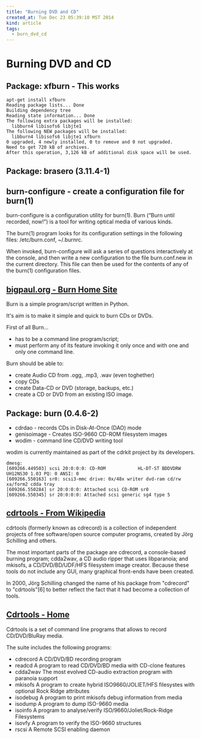 ```yaml
---
title: "Burning DVD and CD"
created_at: Tue Dec 23 05:39:10 MST 2014
kind: article
tags:
  - burn_dvd_cd
---
```



# Burning DVD and CD

## Package: xfburn - This works

~~~~~~~~~~~~~~
apt-get install xfburn
Reading package lists... Done
Building dependency tree       
Reading state information... Done
The following extra packages will be installed:
  libburn4 libisofs6 libjte1
The following NEW packages will be installed:
  libburn4 libisofs6 libjte1 xfburn
0 upgraded, 4 newly installed, 0 to remove and 0 not upgraded.
Need to get 720 kB of archives.
After this operation, 3,126 kB of additional disk space will be used.
~~~~~~~~~~~~~~

## Package: brasero (3.11.4-1) 


## burn-configure - create a configuration file for burn(1)

burn-configure is a configuration utility for burn(1). Burn (“Burn until
recorded, now!”) is a tool for writing optical media of various kinds.

The burn(1) program looks for its configuration settings in the following
files: /etc/burn.conf, ~/.burnrc.

When  invoked,  burn-configure  will  ask  a  series  of  questions
interactively  at the console, and then write a new configuration to the
file burn.conf.new in the current directory. This file can then be used
for the contents of any of the burn(1) configuration files.


## [bigpaul.org - Burn Home Site](http://www.bigpaul.org/burn/)

Burn is a simple program/script written in Python.

It's aim is to make it simple and quick to burn CDs or DVDs.

First of all Burn...

* has to be a command line program/script;
* must perform any of its feature invoking it only once and with one and only one command line.

Burn should be able to:

* create Audio CD from .ogg, .mp3, .wav (even toghether)
* copy CDs
* create Data-CD or DVD (storage, backups, etc.)
* create a CD or DVD from an existing ISO image.

## Package: burn (0.4.6-2)

* cdrdao - records CDs in Disk-At-Once (DAO) mode 
* genisoimage - Creates ISO-9660 CD-ROM filesystem images 
* wodim - command line CD/DVD writing tool 

wodim is currently maintained as part of the cdrkit project by its
developers.


~~~~~~~~~~~~~~
dmesg:
[609266.449503] scsi 20:0:0:0: CD-ROM            HL-DT-ST BDDVDRW UH12NS30 1.03 PQ: 0 ANSI: 0
[609266.550163] sr0: scsi3-mmc drive: 0x/48x writer dvd-ram cd/rw xa/form2 cdda tray
[609266.550284] sr 20:0:0:0: Attached scsi CD-ROM sr0
[609266.550345] sr 20:0:0:0: Attached scsi generic sg4 type 5
~~~~~~~~~~~~~~

## [cdrtools - From Wikipedia](http://en.wikipedia.org/wiki/Cdrtools)

cdrtools (formerly known as cdrecord) is a collection of independent
projects of free software/open source computer programs, created by
Jörg Schilling and others.

The most important parts of the package are cdrecord, a console-based
burning program; cdda2wav, a CD audio ripper that uses libparanoia;
and mkisofs, a CD/DVD/BD/UDF/HFS filesystem image creator. Because these
tools do not include any GUI, many graphical front-ends have been created.

In 2000, Jörg Schilling changed the name of his package from "cdrecord"
to "cdrtools"[6] to better reflect the fact that it had become a
collection of tools.

## [Cdrtools - Home](http://cdrecord.org/private/cdrecord.html)

Cdrtools is a set of command line programs that allows to record CD/DVD/BluRay media.

The suite includes the following programs:

* cdrecord   A CD/DVD/BD recording program 
* readcd       A program to read CD/DVD/BD media with CD-clone features 
* cdda2wav	The most evolved CD-audio extraction program with paranoia support 
* mkisofs     A program to create hybrid ISO9660/JOLIET/HFS filesystes with optional Rock Ridge attributes 
* isodebug   A program to print mkisofs debug information from media 
* isodump   A program to dump ISO-9660 media 
* isoinfo       A program to analyse/verify ISO/9660/Joliet/Rock-Ridge Filesystems 
* isovfy         A program to verify the ISO-9660 structures 
* rscsi           A Remote SCSI enabling daemon 


